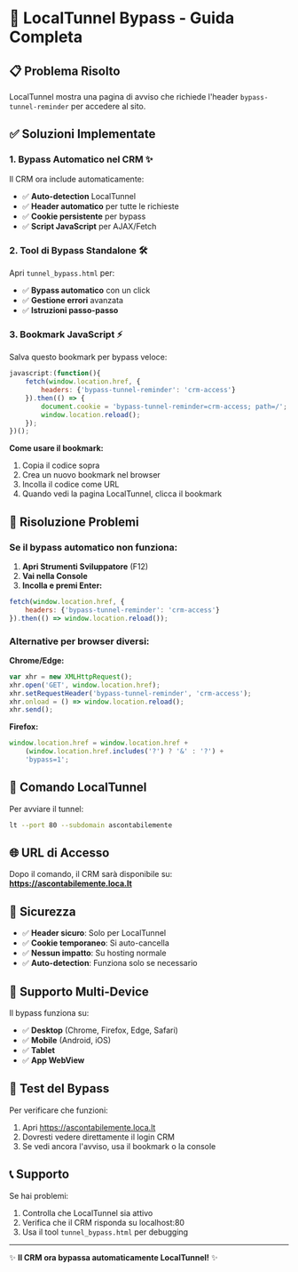 # 🚀 LocalTunnel Bypass - Guida Completa

## 📋 Problema Risolto
LocalTunnel mostra una pagina di avviso che richiede l'header `bypass-tunnel-reminder` per accedere al sito.

## ✅ Soluzioni Implementate

### 1. **Bypass Automatico nel CRM** ✨
Il CRM ora include automaticamente:
- ✅ **Auto-detection** LocalTunnel
- ✅ **Header automatico** per tutte le richieste
- ✅ **Cookie persistente** per bypass
- ✅ **Script JavaScript** per AJAX/Fetch

### 2. **Tool di Bypass Standalone** 🛠️
Apri `tunnel_bypass.html` per:
- ✅ **Bypass automatico** con un click
- ✅ **Gestione errori** avanzata
- ✅ **Istruzioni passo-passo**

### 3. **Bookmark JavaScript** ⚡
Salva questo bookmark per bypass veloce:

```javascript
javascript:(function(){
    fetch(window.location.href, {
        headers: {'bypass-tunnel-reminder': 'crm-access'}
    }).then(() => {
        document.cookie = 'bypass-tunnel-reminder=crm-access; path=/';
        window.location.reload();
    });
})();
```

**Come usare il bookmark:**
1. Copia il codice sopra
2. Crea un nuovo bookmark nel browser
3. Incolla il codice come URL
4. Quando vedi la pagina LocalTunnel, clicca il bookmark

## 🔧 Risoluzione Problemi

### Se il bypass automatico non funziona:

1. **Apri Strumenti Sviluppatore** (F12)
2. **Vai nella Console**
3. **Incolla e premi Enter:**
```javascript
fetch(window.location.href, {
    headers: {'bypass-tunnel-reminder': 'crm-access'}
}).then(() => window.location.reload());
```

### Alternative per browser diversi:

**Chrome/Edge:**
```javascript
var xhr = new XMLHttpRequest();
xhr.open('GET', window.location.href);
xhr.setRequestHeader('bypass-tunnel-reminder', 'crm-access');
xhr.onload = () => window.location.reload();
xhr.send();
```

**Firefox:**
```javascript
window.location.href = window.location.href + 
    (window.location.href.includes('?') ? '&' : '?') + 
    'bypass=1';
```

## 📡 Comando LocalTunnel

Per avviare il tunnel:
```bash
lt --port 80 --subdomain ascontabilemente
```

## 🌐 URL di Accesso

Dopo il comando, il CRM sarà disponibile su:
**https://ascontabilemente.loca.lt**

## 🔐 Sicurezza

- ✅ **Header sicuro**: Solo per LocalTunnel
- ✅ **Cookie temporaneo**: Si auto-cancella
- ✅ **Nessun impatto**: Su hosting normale
- ✅ **Auto-detection**: Funziona solo se necessario

## 📱 Supporto Multi-Device

Il bypass funziona su:
- ✅ **Desktop** (Chrome, Firefox, Edge, Safari)
- ✅ **Mobile** (Android, iOS)
- ✅ **Tablet**
- ✅ **App WebView**

## 🎯 Test del Bypass

Per verificare che funzioni:
1. Apri https://ascontabilemente.loca.lt
2. Dovresti vedere direttamente il login CRM
3. Se vedi ancora l'avviso, usa il bookmark o la console

## 📞 Supporto

Se hai problemi:
1. Controlla che LocalTunnel sia attivo
2. Verifica che il CRM risponda su localhost:80
3. Usa il tool `tunnel_bypass.html` per debugging

---
✨ **Il CRM ora bypassa automaticamente LocalTunnel!** ✨

